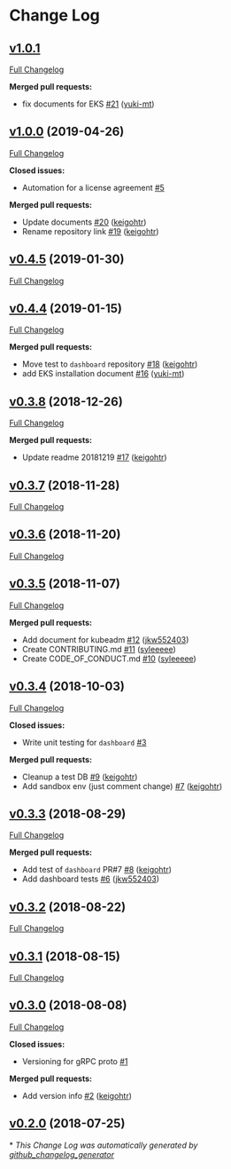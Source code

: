 # Change Log

## [v1.0.1](https://github.com/rekcurd/community/tree/v1.0.1)

[Full Changelog](https://github.com/rekcurd/community/compare/v1.0.0...v1.0.1)

**Merged pull requests:**

- fix documents for EKS [\#21](https://github.com/rekcurd/community/pull/21) ([yuki-mt](https://github.com/yuki-mt))

## [v1.0.0](https://github.com/rekcurd/community/tree/v1.0.0) (2019-04-26)
[Full Changelog](https://github.com/rekcurd/community/compare/v0.4.5...v1.0.0)

**Closed issues:**

- Automation for a license agreement [\#5](https://github.com/rekcurd/community/issues/5)

**Merged pull requests:**

- Update documents [\#20](https://github.com/rekcurd/community/pull/20) ([keigohtr](https://github.com/keigohtr))
- Rename repository link [\#19](https://github.com/rekcurd/community/pull/19) ([keigohtr](https://github.com/keigohtr))

## [v0.4.5](https://github.com/rekcurd/community/tree/v0.4.5) (2019-01-30)
[Full Changelog](https://github.com/rekcurd/community/compare/v0.4.4...v0.4.5)

## [v0.4.4](https://github.com/rekcurd/community/tree/v0.4.4) (2019-01-15)
[Full Changelog](https://github.com/rekcurd/community/compare/v0.3.8...v0.4.4)

**Merged pull requests:**

- Move test to `dashboard` repository [\#18](https://github.com/rekcurd/community/pull/18) ([keigohtr](https://github.com/keigohtr))
- add EKS installation document [\#16](https://github.com/rekcurd/community/pull/16) ([yuki-mt](https://github.com/yuki-mt))

## [v0.3.8](https://github.com/rekcurd/community/tree/v0.3.8) (2018-12-26)
[Full Changelog](https://github.com/rekcurd/community/compare/v0.3.7...v0.3.8)

**Merged pull requests:**

- Update readme 20181219 [\#17](https://github.com/rekcurd/community/pull/17) ([keigohtr](https://github.com/keigohtr))

## [v0.3.7](https://github.com/rekcurd/community/tree/v0.3.7) (2018-11-28)
[Full Changelog](https://github.com/rekcurd/community/compare/v0.3.6...v0.3.7)

## [v0.3.6](https://github.com/rekcurd/community/tree/v0.3.6) (2018-11-20)
[Full Changelog](https://github.com/rekcurd/community/compare/v0.3.5...v0.3.6)

## [v0.3.5](https://github.com/rekcurd/community/tree/v0.3.5) (2018-11-07)
[Full Changelog](https://github.com/rekcurd/community/compare/v0.3.4...v0.3.5)

**Merged pull requests:**

- Add document for kubeadm [\#12](https://github.com/rekcurd/community/pull/12) ([jkw552403](https://github.com/jkw552403))
- Create CONTRIBUTING.md [\#11](https://github.com/rekcurd/community/pull/11) ([syleeeee](https://github.com/syleeeee))
- Create CODE\_OF\_CONDUCT.md [\#10](https://github.com/rekcurd/community/pull/10) ([syleeeee](https://github.com/syleeeee))

## [v0.3.4](https://github.com/rekcurd/community/tree/v0.3.4) (2018-10-03)
[Full Changelog](https://github.com/rekcurd/community/compare/v0.3.3...v0.3.4)

**Closed issues:**

- Write unit testing for `dashboard` [\#3](https://github.com/rekcurd/community/issues/3)

**Merged pull requests:**

- Cleanup a test DB [\#9](https://github.com/rekcurd/community/pull/9) ([keigohtr](https://github.com/keigohtr))
- Add sandbox env \(just comment change\) [\#7](https://github.com/rekcurd/community/pull/7) ([keigohtr](https://github.com/keigohtr))

## [v0.3.3](https://github.com/rekcurd/community/tree/v0.3.3) (2018-08-29)
[Full Changelog](https://github.com/rekcurd/community/compare/v0.3.2...v0.3.3)

**Merged pull requests:**

- Add test of `dashboard` PR\#7 [\#8](https://github.com/rekcurd/community/pull/8) ([keigohtr](https://github.com/keigohtr))
- Add dashboard tests [\#6](https://github.com/rekcurd/community/pull/6) ([jkw552403](https://github.com/jkw552403))

## [v0.3.2](https://github.com/rekcurd/community/tree/v0.3.2) (2018-08-22)
[Full Changelog](https://github.com/rekcurd/community/compare/v0.3.1...v0.3.2)

## [v0.3.1](https://github.com/rekcurd/community/tree/v0.3.1) (2018-08-15)
[Full Changelog](https://github.com/rekcurd/community/compare/v0.3.0...v0.3.1)

## [v0.3.0](https://github.com/rekcurd/community/tree/v0.3.0) (2018-08-08)
[Full Changelog](https://github.com/rekcurd/community/compare/v0.2.0...v0.3.0)

**Closed issues:**

- Versioning for gRPC proto [\#1](https://github.com/rekcurd/community/issues/1)

**Merged pull requests:**

- Add version info [\#2](https://github.com/rekcurd/community/pull/2) ([keigohtr](https://github.com/keigohtr))

## [v0.2.0](https://github.com/rekcurd/community/tree/v0.2.0) (2018-07-25)


\* *This Change Log was automatically generated by [github_changelog_generator](https://github.com/skywinder/Github-Changelog-Generator)*